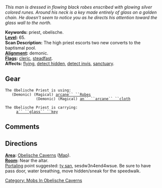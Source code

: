 *This man is dressed in flowing black robes enscribed with glowing
silver colored runes. Around his neck is a key made entirely of glass on
a golden chain. He doesn't seem to notice you as he directs his
attention toward the glass wall to the north.*

**Keywords:** priest, obelische.  
**[Level](Level "wikilink"):** 65.  
**Scan Description:** The high priest escorts two new converts to the
baptismal pool.  
**[Alignment](Alignment "wikilink"):** demonic.  
**[Flags](:Category:_Mob_Types "wikilink"):**
[cleric](:Category:_Clerics "wikilink"),
[steadfast](Sentinel_Mobs "wikilink").  
**Affects:** [flying](Flying_Flag "wikilink"), [detect
hidden](Detect_Hidden "wikilink"), [detect
invis](Detect_Invis "wikilink"), [sanctuary](Sanctuary "wikilink").  

## Gear

`The Obelische Priest is using:`  
<worn about body>`   (Demonic) (Magical) `[`arcane`` ``Robes`](Arcane_Robes "wikilink")  
<held>`              (Demonic) (Magical) `[`an`` ``arcane`` ``cloth`](Arcane_Cloth "wikilink")

`The Obelische Priest is carrying:`  
`     `[`a`` ``glass`` ``key`](Glass_Key "wikilink")

## Comments

## Directions

**[Area](:Category:_Areas "wikilink"):** [Obelische
Caverns](:Category:_Obelische_Caverns "wikilink")
([Map](Obelische_Caverns_Map "wikilink")).  
**[Room](:Category:_Rooms "wikilink"):** Near the altar.  
[Portaling](Portal "wikilink") point suggested: [ty
san](Tysiln_San "wikilink"), sesdw3n4end4wsue. Be sure to have pass
door, water breathing, move hidden/sneak for the speedwalk.  

[Category: Mobs In Obelische
Caverns](Category:_Mobs_In_Obelische_Caverns "wikilink")

